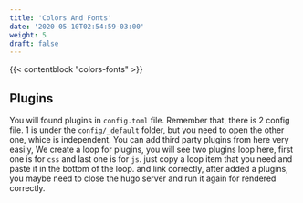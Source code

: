 ```yaml
---
title: 'Colors And Fonts'
date: '2020-05-10T02:54:59-03:00'
weight: 5
draft: false
---
```


{{< contentblock "colors-fonts" >}}

Plugins
-------

You will found plugins in `config.toml` file. Remember that, there is 2 config file. 1 is under the `config/_default` folder, but you need to open the other one, whice is independent. You can add third party plugins from here very easily, We create a loop for plugins, you will see two plugins loop here, first one is for `css` and last one is for `js`. just copy a loop item that you need and paste it in the bottom of the loop. and link correctly, after added a plugins, you maybe need to close the hugo server and run it again for rendered correctly.

